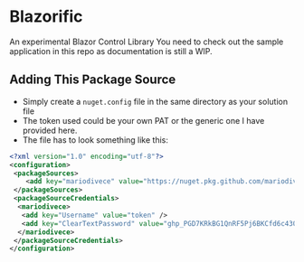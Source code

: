 # Blazorific
An experimental Blazor Control Library
You need to check out the sample application in this repo as documentation is still a WIP.

## Adding This Package Source
 - Simply create a `nuget.config` file in the same directory as your solution file
 - The token used could be your own PAT or the generic one I have provided here.
 - The file has to look something like this:
```xml
<?xml version="1.0" encoding="utf-8"?>
<configuration>
 <packageSources>
    <add key="mariodivece" value="https://nuget.pkg.github.com/mariodivece/index.json" />
 </packageSources>
 <packageSourceCredentials>
  <mariodivece>
   <add key="Username" value="token" />
   <add key="ClearTextPassword" value="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" />
  </mariodivece>
 </packageSourceCredentials>
</configuration>
```
